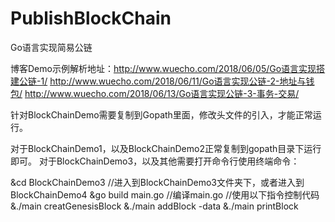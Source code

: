 # PublishBlockChain
Go语言实现简易公链

博客Demo示例解析地址：http://www.wuecho.com/2018/06/05/Go语言实现搭建公链-1/
                    http://www.wuecho.com/2018/06/11/Go语言实现公链-2-地址与钱包/
                    http://www.wuecho.com/2018/06/13/Go语言实现公链-3-事务-交易/


针对BlockChainDemo需要复制到Gopath里面，修改头文件的引入，才能正常运行。

对于BlockChainDemo1，以及BlockChainDemo2正常复制到gopath目录下运行即可。
对于BlockChainDemo3，以及其他需要打开命令行使用终端命令：

&cd BlockChainDemo3     //进入到BlockChainDemo3文件夹下，或者进入到BlockChainDemo4
&go build main.go      //编译main.go
//使用以下指令控制代码
&./main creatGenesisBlock 
&./main addBlock -data 
&./main printBlock 







